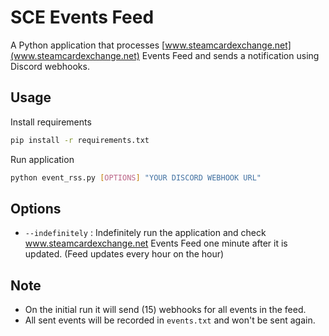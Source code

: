 # SCE Events Feed
 A Python application that processes [www.steamcardexchange.net](www.steamcardexchange.net) Events Feed and sends a notification using Discord webhooks.

## Usage
Install requirements
```bash
pip install -r requirements.txt
```
Run application
```bash
python event_rss.py [OPTIONS] "YOUR DISCORD WEBHOOK URL"
```
## Options
 - `--indefinitely` : Indefinitely run the application and check www.steamcardexchange.net Events Feed one minute after it is updated. (Feed updates every hour on the hour)
## Note
- On the initial run it will send (15) webhooks for all events in the feed.
- All sent events will be recorded in `events.txt` and won't be sent again.